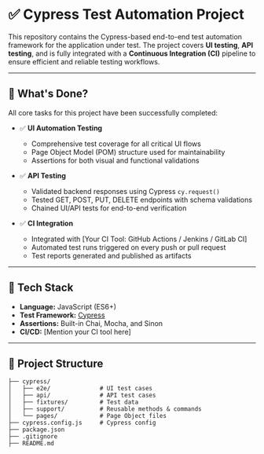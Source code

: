 # ✅ Cypress Test Automation Project

This repository contains the Cypress-based end-to-end test automation framework for the application under test. The project covers **UI testing**, **API testing**, and is fully integrated with a **Continuous Integration (CI)** pipeline to ensure efficient and reliable testing workflows.

---

## 🚀 What's Done?

All core tasks for this project have been successfully completed:

- ✅ **UI Automation Testing**
  - Comprehensive test coverage for all critical UI flows
  - Page Object Model (POM) structure used for maintainability
  - Assertions for both visual and functional validations

- ✅ **API Testing**
  - Validated backend responses using Cypress `cy.request()`
  - Tested GET, POST, PUT, DELETE endpoints with schema validations
  - Chained UI/API tests for end-to-end verification

- ✅ **CI Integration**
  - Integrated with [Your CI Tool: GitHub Actions / Jenkins / GitLab CI]
  - Automated test runs triggered on every push or pull request
  - Test reports generated and published as artifacts

---

## 🧪 Tech Stack

- **Language:** JavaScript (ES6+)
- **Test Framework:** [Cypress](https://www.cypress.io/)
- **Assertions:** Built-in Chai, Mocha, and Sinon
- **CI/CD:** [Mention your CI tool here]

---

## 📁 Project Structure

```plaintext
├── cypress/
│   ├── e2e/              # UI test cases
│   ├── api/              # API test cases
│   ├── fixtures/         # Test data
│   ├── support/          # Reusable methods & commands
│   └── pages/            # Page Object files
├── cypress.config.js     # Cypress config
├── package.json
├── .gitignore
├── README.md
